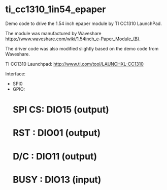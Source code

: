 # ti_cc1310_1in54_epaper

Demo code to drive the 1.54 inch epaper module by TI CC1310 LaunchPad.

The module was manufactured by Waveshare https://www.waveshare.com/wiki/1.54inch_e-Paper_Module_(B).

The driver code was also modified slightly based on the demo code from Waveshare.

TI CC1310 Launchpad: http://www.ti.com/tool/LAUNCHXL-CC1310

Interface:
- SPI0
- GPIO:
    # SPI CS: DIO15 (output)
    # RST   : DIO01 (output)
    # D/C   : DIO11 (output)
    # BUSY  : DIO13 (input)

